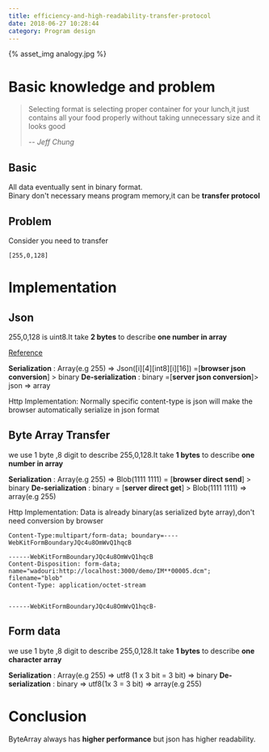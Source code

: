 ```yaml
---
title: efficiency-and-high-readability-transfer-protocol
date: 2018-06-27 10:28:44
category: Program design
---
```


{% asset_img analogy.jpg %}

# Basic knowledge and problem

> Selecting format is selecting proper container for your lunch,it just contains all your food properly without taking unnecessary size and it looks good
>
> -- <cite>Jeff Chung</cite>

## Basic

All data eventually sent in binary format.  
Binary don't necessary means program memory,it can be **transfer protocol**

## Problem

Consider you need to transfer

```
[255,0,128]
```

# Implementation

## Json

255,0,128 is uint8.It take **2 bytes** to describe **one number in array**

[Reference](http://ubjson.org/type-reference/value-types/#numeric)

**Serialization** : Array(e.g 255) => Json([i][4][int8][i][16]) =[**browser json conversion**] > binary
**De-serialization** : binary =[**server json conversion**]> json => array

Http Implementation:
Normally specific content-type is json will make the browser automatically serialize in json format

## Byte Array Transfer

we use 1 byte ,8 digit to describe 255,0,128.It take **1 bytes** to describe **one number in array**

**Serialization** : Array(e.g 255) => Blob(1111 1111) = [**browser direct send**] > binary
**De-serialization** : binary = [**server direct get**] > Blob(1111 1111) => array(e.g 255)

Http Implementation:
Data is already binary(as serialized byte array),don't need conversion by browser

```
Content-Type:multipart/form-data; boundary=----WebKitFormBoundaryJQc4u8OmWvQ1hqcB

------WebKitFormBoundaryJQc4u8OmWvQ1hqcB
Content-Disposition: form-data; name="wadouri:http://localhost:3000/demo/IM**00005.dcm"; filename="blob"
Content-Type: application/octet-stream


------WebKitFormBoundaryJQc4u8OmWvQ1hqcB-
```

## Form data

we use 1 byte ,8 digit to describe 255,0,128.It take **1 bytes** to describe **one character array**

**Serialization** : Array(e.g 255) => utf8 (1 x 3 bit = 3 bit) => binary
**De-serialization** : binary => utf8(1x 3 = 3 bit) => array(e.g 255)

# Conclusion

ByteArray always has **higher performance** but json has higher readability.

